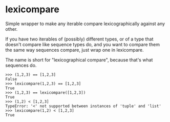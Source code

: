 # lexicompare
Simple wrapper to make any iterable compare lexicographically against any other.

If you have two iterables of (possibly) different types, or of a type that doesn't 
compare like sequence types do, and you want to compare them the same way 
sequences compare, just wrap one in lexicompare.

The name is short for "lexicographical compare", because that's what sequences do.

    >>> (1,2,3) == [1,2,3]
    False
    >>> lexicompare(1,2,3) == [1,2,3]
    True
    >>> (1,2,3) == lexicompare([1,2,3])
    True
    >>> (1,2) < [1,2,3]
    TypeError: '<' not supported between instances of 'tuple' and 'list'
    >>> lexicompare(1,2) < [1,2,3]
    True

